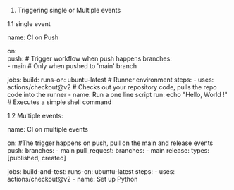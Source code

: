 1. Triggering single or Multiple events

1.1 single event

name: CI on Push

on:  
  push:               # Trigger workflow when push happens
    branches:         
      - main          # Only when pushed to 'main' branch

jobs:
  build:
    runs-on: ubuntu-latest   # Runner environment
    steps:
      - uses: actions/checkout@v2   # Checks out your repository code, pulls the repo code into the runner
      - name: Run a one line script
        run: echo "Hello, World !"  # Executes a simple shell command


1.2 Multiple events:

name: CI on multiple events

on:  #The trigger happens on push, pull on the main and release events 
    push:
        branches:
            - main
    pull_request:
        branches:
            - main
    release:
        types: [published, created]

jobs:
    build-and-test:
        runs-on: ubuntu-latest
        steps:
            - uses: actions/checkout@v2
            - name: Set up Python 